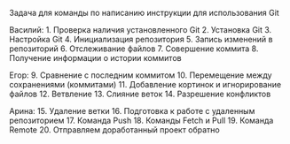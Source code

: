 Задача для команды по написанию инструкции для использования Git

Василий:
    1. Проверка наличия установленного Git 
    2. Установка Git
    3. Настройка Git
    4. Инициализация репозитория
    5. Запись изменений в репозиторий
    6. Отслеживание файлов
    7. Совершение коммита
    8. Получение информации о истории коммитов

Егор:
    9. Сравнение с последним коммитом
    10. Перемещение между сохранениями (коммитами)
    11. Добавление кортинок и игнорирование файлов
    12. Ветвление
    13. Слияние веток
    14. Разрешение конфликтов

Арина:
    15. Удаление ветки
    16. Подготовка к работе с удаленным репозиторием
    17. Команда Push
    18. Команды Fetch и Pull
    19. Команда Remote
    20. Отправляем доработанный проект обратно
